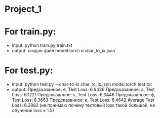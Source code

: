 # Project_1

# For train.py:

- input: python train.py train.txt
- output: создан файл model.torch и char_to_ix.json

# For test.py:

- input: python test.py --char-to-ix char_to_ix.json model.torch test.txt
- output: Предсказанное: е,
Test Loss: 6.6436
Предсказанное: а, 
Test Loss: 6.1221
Предсказанное: ч,
Test Loss: 6.3446
Предсказанное: ф,
Test Loss: 6.3663
Предсказанное: к,
Test Loss: 6.4642
Average Test Loss: 6.3882 (не понимаю почему тестовый loss такой большой, на обучении loss = 1.5)
